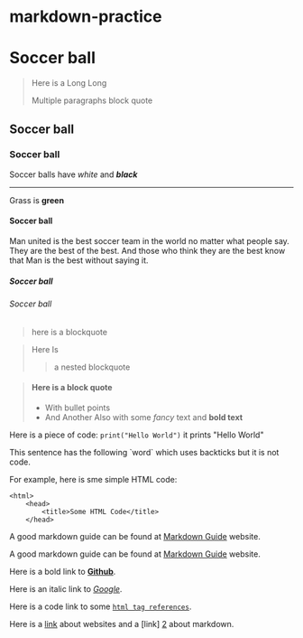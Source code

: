 # markdown-practice
# Soccer ball 
> Here is a 
> Long Long
>
> Multiple paragraphs
> block quote

## Soccer ball
### Soccer ball
Soccer balls have *white* and ***black*** 

***


Grass is **green**  
#### Soccer ball
Man united is the best soccer team in the world no matter what people say. They are the best of the best. And those who think they are the best know that Man is the best without saying it.
##### Soccer ball
###### Soccer ball
> here is a blockquote

> Here
> Is
>> a nested
> blockquote

> #### Here is a block quote
> - With bullet points
> - And Another
> Also with some *fancy* text and **bold text**

Here is a piece of code: `print("Hello World")` it prints "Hello World"

This sentence has the following \`word\` which uses backticks but it is not code.

For example, here is sme simple HTML code:

    <html>
        <head>
            <title>Some HTML Code</title>
        </head>
        
  A good markdown guide can be found at [Markdown Guide](https://markdownguide.org) website.     
 
 A good markdown guide can be found at [Markdown Guide](https://markdownguide.org " A good website for markdown reference") website.
 
 Here is a bold link to **[Github](https://github.com)**.
 
 Here is an italic link to *[Google](https://google.com)*.
 
 Here is a code link to some [`html tag references`](https://w3schools.com/tags/).
 
 Here is a [link][1] about websites and a [link] [2] about markdown.
 
 [1]: <https://en.wikipedia.org/wiki/website> "Website on wikipedia"
 [2]: <https://en.wikipedia.org/wiki/Markdown> "Markdown on Wikipedia"
 
 
 
